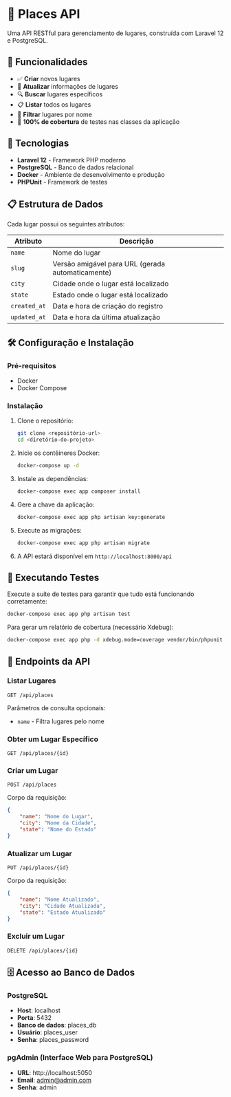 # 📍 Places API

Uma API RESTful para gerenciamento de lugares, construída com Laravel 12 e PostgreSQL.

## 🚀 Funcionalidades

- ✅ **Criar** novos lugares
- 🔄 **Atualizar** informações de lugares
- 🔍 **Buscar** lugares específicos
- 📋 **Listar** todos os lugares
- 🔎 **Filtrar** lugares por nome
- 🧪 **100% de cobertura** de testes nas classes da aplicação

## 🧰 Tecnologias

- **Laravel 12** - Framework PHP moderno
- **PostgreSQL** - Banco de dados relacional
- **Docker** - Ambiente de desenvolvimento e produção
- **PHPUnit** - Framework de testes

## 📋 Estrutura de Dados

Cada lugar possui os seguintes atributos:

| Atributo   | Descrição                                       |
|------------|------------------------------------------------|
| `name`     | Nome do lugar                                  |
| `slug`     | Versão amigável para URL (gerada automaticamente) |
| `city`     | Cidade onde o lugar está localizado            |
| `state`    | Estado onde o lugar está localizado            |
| `created_at` | Data e hora de criação do registro           |
| `updated_at` | Data e hora da última atualização            |

## 🛠️ Configuração e Instalação

### Pré-requisitos

- Docker
- Docker Compose

### Instalação

1. Clone o repositório:
   ```bash
   git clone <repositório-url>
   cd <diretório-do-projeto>
   ```

2. Inicie os contêineres Docker:
   ```bash
   docker-compose up -d
   ```

3. Instale as dependências:
   ```bash
   docker-compose exec app composer install
   ```

4. Gere a chave da aplicação:
   ```bash
   docker-compose exec app php artisan key:generate
   ```

5. Execute as migrações:
   ```bash
   docker-compose exec app php artisan migrate
   ```

6. A API estará disponível em `http://localhost:8000/api`

## 🧪 Executando Testes

Execute a suíte de testes para garantir que tudo está funcionando corretamente:

```bash
docker-compose exec app php artisan test
```

Para gerar um relatório de cobertura (necessário Xdebug):

```bash
docker-compose exec app php -d xdebug.mode=coverage vendor/bin/phpunit --coverage-html coverage
```

## 📡 Endpoints da API

### Listar Lugares
```
GET /api/places
```
Parâmetros de consulta opcionais:
- `name` - Filtra lugares pelo nome

### Obter um Lugar Específico
```
GET /api/places/{id}
```

### Criar um Lugar
```
POST /api/places
```
Corpo da requisição:
```json
{
    "name": "Nome do Lugar",
    "city": "Nome da Cidade",
    "state": "Nome do Estado"
}
```

### Atualizar um Lugar
```
PUT /api/places/{id}
```
Corpo da requisição:
```json
{
    "name": "Nome Atualizado",
    "city": "Cidade Atualizada",
    "state": "Estado Atualizado"
}
```

### Excluir um Lugar
```
DELETE /api/places/{id}
```

## 🗄️ Acesso ao Banco de Dados

### PostgreSQL
- **Host**: localhost
- **Porta**: 5432
- **Banco de dados**: places_db
- **Usuário**: places_user
- **Senha**: places_password

### pgAdmin (Interface Web para PostgreSQL)
- **URL**: http://localhost:5050
- **Email**: admin@admin.com
- **Senha**: admin
